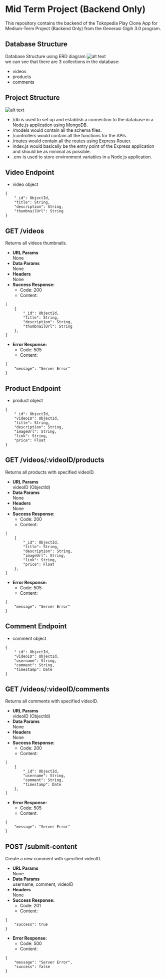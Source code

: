 # Mid Term Project (Backend Only)

This repository contains the backend of the Tokopedia Play Clone App for Medium-Term Project (Backend Only) from the Generasi Gigih 3.0 program.

## Database Structure

Database Structure using ERD diagram
![alt text](https://github.com/ddiox/gigih-midterm-project/blob/main/docs/database%20structure.png?raw=true)  
we can see that there are 3 collections in the database:

- videos
- products
- comments

## Project Structure

![alt text](https://github.com/ddiox/gigih-midterm-project/blob/main/docs/project%20structure.png?raw=true)

- /db is used to set up and establish a connection to the database in a Node.js application using MongoDB.
- /models would contain all the schema files.
- /controllers would contain all the functions for the APIs.
- /routes would contain all the routes using Express Router.
- index.js would basically be the entry point of the Express application and should be as minimal as possible.
- .env is used to store environment variables in a Node.js application.

## Video Endpoint

- video object

```
{
    "_id": ObjectId,
    "title": String,
    "description": String,
    "thumbnailUrl": String
}
```

## **GET /videos**

Returns all videos thumbnails.

- **URL Params**  
  None
- **Data Params**  
  None
- **Headers**  
  None
- **Success Response:**
  - Code: 200
  - Content:

```
[
    {
        "_id": ObjectId,
        "title": String,
        "description": String,
        "thumbnailUrl": String
    },
]
```

- **Error Response:**
  - Code: 505
  - Content:

```
{
    "message": "Server Error"
}
```

## Product Endpoint

- product object

```
{
    "_id": ObjectId,
    "videoID": ObjectId,
    "title": String,
    "description": String,
    "imageUrl": String,
    "link": String,
    "price": Float
}
```

## **GET /videos/:videoID/products**

Returns all products with specified videoID.

- **URL Params**  
  videoID (ObjectId)
- **Data Params**  
  None
- **Headers**  
  None
- **Success Response:**
  - Code: 200
  - Content:

```
[
    {
        "_id": ObjectId,
        "title": String,
        "description": String,
        "imageUrl": String,
        "link": String,
        "price": Float
    },
]
```

- **Error Response:**
  - Code: 505
  - Content:

```
{
    "message": "Server Error"
}
```

## Comment Endpoint

- comment object

```
{
    "_id": ObjectId,
    "videoID": ObjectId,
    "username": String,
    "comment": String,
    "timestamp": Date
}
```

## **GET /videos/:videoID/comments**

Returns all comments with specified videoID.

- **URL Params**  
  videoID (ObjectId)
- **Data Params**  
  None
- **Headers**  
  None
- **Success Response:**
  - Code: 200
  - Content:

```
[
    {
        "_id": ObjectId,
        "username": String,
        "comment": String,
        "timestamp": Date
    },
]
```

- **Error Response:**
  - Code: 505
  - Content:

```
{
    "message": "Server Error"
}
```

## **POST /submit-content**

Create a new comment with specified videoID.

- **URL Params**  
  None
- **Data Params**  
  username,
  comment,
  videoID
- **Headers**  
  None
- **Success Response:**
  - Code: 201
  - Content:

```
{
    "success": true
}
```

- **Error Response:**
  - Code: 500
  - Content:

```
{
    "message": "Server Error",
    "success": false
}
```
